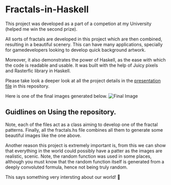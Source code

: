 # Fractals-in-Haskell

This project was developed as a part of a competion at my University (helped me win the second prize).

All sorts of fractals are developed in this project which are then combined, resulting in a beautiful scenery. This can have many applications, specially for gamedevelopers looking to develop quick background artwork.

Moreover, it also demonstrates the power of Haskell, as the ease with which the code is readable and usable. It was built with the help of Juicy pixels and Rasterfic library in Haskell.

Please take look a deeper look at all the project details in the [presentation file](https://github.com/TGDivy/Fractals-in-Haskell/blob/master/Haskell%20Competition.pdf) in this repository.

Here is one of the final images generated below. ![Final Image](https://github.com/TGDivy/Fractals-in-Haskell/blob/master/Final.png?raw=true)

## Guidlines on Using the repository.

Note, each of the files act as a class aiming to develop one of the fractal patterns. Finally, all the fractals.hs file combines all them to generate some beautiful images like the one above.

Another reason this project is extremely important is, from this we can show that everything in the world could possibly have a patter as the images are realistic, scenic. Note, the random function was used in some places, although you must know that the random function itself is generated from a deeply convoluted formula, hence not being truly random.

This says something very intersting about our world!
:grimacing:
